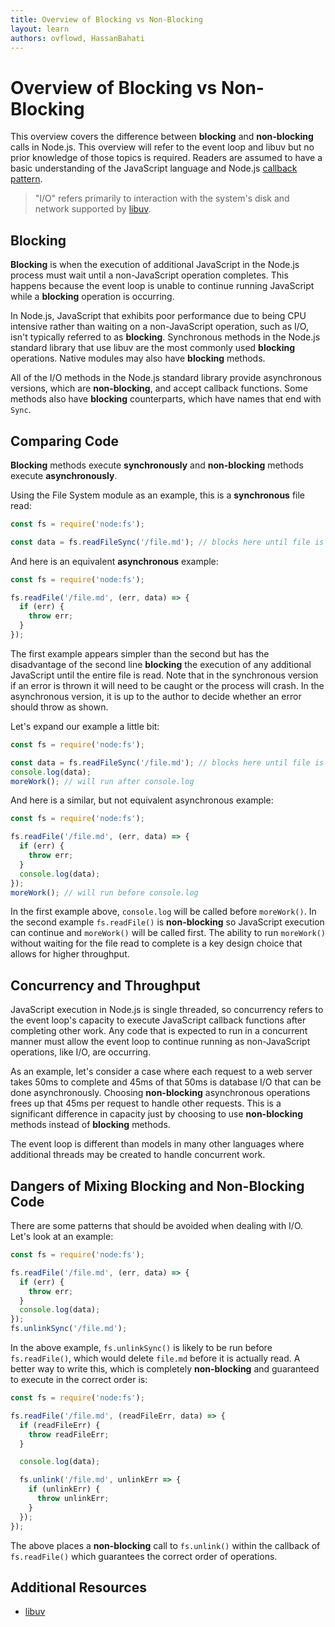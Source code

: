 ```yaml
---
title: Overview of Blocking vs Non-Blocking
layout: learn
authors: ovflowd, HassanBahati
---
```


# Overview of Blocking vs Non-Blocking

This overview covers the difference between **blocking** and **non-blocking**
calls in Node.js. This overview will refer to the event loop and libuv but no
prior knowledge of those topics is required. Readers are assumed to have a
basic understanding of the JavaScript language and Node.js [callback pattern](/learn/asynchronous-work/javascript-asynchronous-programming-and-callbacks).

> "I/O" refers primarily to interaction with the system's disk and
> network supported by [libuv](https://libuv.org/).

## Blocking

**Blocking** is when the execution of additional JavaScript in the Node.js
process must wait until a non-JavaScript operation completes. This happens
because the event loop is unable to continue running JavaScript while a
**blocking** operation is occurring.

In Node.js, JavaScript that exhibits poor performance due to being CPU intensive
rather than waiting on a non-JavaScript operation, such as I/O, isn't typically
referred to as **blocking**. Synchronous methods in the Node.js standard library
that use libuv are the most commonly used **blocking** operations. Native
modules may also have **blocking** methods.

All of the I/O methods in the Node.js standard library provide asynchronous
versions, which are **non-blocking**, and accept callback functions. Some
methods also have **blocking** counterparts, which have names that end with
`Sync`.

## Comparing Code

**Blocking** methods execute **synchronously** and **non-blocking** methods
execute **asynchronously**.

Using the File System module as an example, this is a **synchronous** file read:

```js
const fs = require('node:fs');

const data = fs.readFileSync('/file.md'); // blocks here until file is read
```

And here is an equivalent **asynchronous** example:

```js
const fs = require('node:fs');

fs.readFile('/file.md', (err, data) => {
  if (err) {
    throw err;
  }
});
```

The first example appears simpler than the second but has the disadvantage of
the second line **blocking** the execution of any additional JavaScript until
the entire file is read. Note that in the synchronous version if an error is
thrown it will need to be caught or the process will crash. In the asynchronous
version, it is up to the author to decide whether an error should throw as
shown.

Let's expand our example a little bit:

```js
const fs = require('node:fs');

const data = fs.readFileSync('/file.md'); // blocks here until file is read
console.log(data);
moreWork(); // will run after console.log
```

And here is a similar, but not equivalent asynchronous example:

```js
const fs = require('node:fs');

fs.readFile('/file.md', (err, data) => {
  if (err) {
    throw err;
  }
  console.log(data);
});
moreWork(); // will run before console.log
```

In the first example above, `console.log` will be called before `moreWork()`. In
the second example `fs.readFile()` is **non-blocking** so JavaScript execution
can continue and `moreWork()` will be called first. The ability to run
`moreWork()` without waiting for the file read to complete is a key design
choice that allows for higher throughput.

## Concurrency and Throughput

JavaScript execution in Node.js is single threaded, so concurrency refers to the
event loop's capacity to execute JavaScript callback functions after completing
other work. Any code that is expected to run in a concurrent manner must allow
the event loop to continue running as non-JavaScript operations, like I/O, are
occurring.

As an example, let's consider a case where each request to a web server takes
50ms to complete and 45ms of that 50ms is database I/O that can be done
asynchronously. Choosing **non-blocking** asynchronous operations frees up that
45ms per request to handle other requests. This is a significant difference in
capacity just by choosing to use **non-blocking** methods instead of
**blocking** methods.

The event loop is different than models in many other languages where additional
threads may be created to handle concurrent work.

## Dangers of Mixing Blocking and Non-Blocking Code

There are some patterns that should be avoided when dealing with I/O. Let's look
at an example:

```js
const fs = require('node:fs');

fs.readFile('/file.md', (err, data) => {
  if (err) {
    throw err;
  }
  console.log(data);
});
fs.unlinkSync('/file.md');
```

In the above example, `fs.unlinkSync()` is likely to be run before
`fs.readFile()`, which would delete `file.md` before it is actually read. A
better way to write this, which is completely **non-blocking** and guaranteed to
execute in the correct order is:

```js
const fs = require('node:fs');

fs.readFile('/file.md', (readFileErr, data) => {
  if (readFileErr) {
    throw readFileErr;
  }

  console.log(data);

  fs.unlink('/file.md', unlinkErr => {
    if (unlinkErr) {
      throw unlinkErr;
    }
  });
});
```

The above places a **non-blocking** call to `fs.unlink()` within the callback of
`fs.readFile()` which guarantees the correct order of operations.

## Additional Resources

- [libuv](https://libuv.org/)
